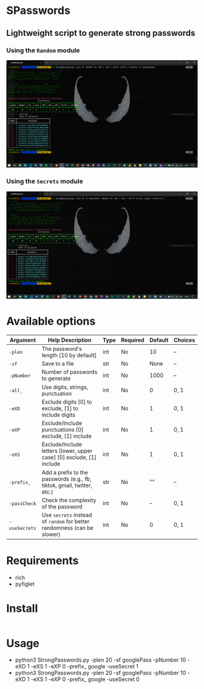 # SPasswords
## Lightweight script to generate strong passwords

### Using the `Random` module  

![image alt](https://github.com/ousax/SPasswords/blob/a168df1d431a92da0b772223f9ab097047f568b2/passgg.png)

### Using the `Secrets` module

![image alt](https://github.com/ousax/SPasswords/blob/52754040aa987f18b567995476d9ec9ba9434842/passSecrets.png)

# Available options  

| Argument      | Help Description                                                                 | Type   | Required | Default | Choices     |
|---------------|----------------------------------------------------------------------------------|--------|----------|---------|-------------|
| `-plen`       | The password's length [10 by default]                                            | int    | No       | 10      | –           |
| `-sf`         | Save to a file                                                                   | str    | No       | None    | –           |
| `-pNumber`    | Number of passwords to generate                                                  | int    | No       | 1000    | –           |
| `-all_`       | Use digits, strings, punctuation                                                 | int    | No       | 0       | 0, 1        |
| `-eXD`        | Exclude digits [0] to exclude, [1] to include digits                             | int    | No       | 1       | 0, 1        |
| `-eXP`        | Exclude/Include punctuations [0] exclude, [1] include                            | int    | No       | 1       | 0, 1        |
| `-eXS`        | Exclude/Include letters [lower, upper case] [0] exclude, [1] include             | int    | No       | 1       | 0, 1        |
| `-prefix_`    | Add a prefix to the passwords (e.g., fb, tiktok, gmail, twitter, etc.)           | str    | No       | ""      | –           |
| `-passCheck`  | Check the complexity of the password                                             | int    | No       | –       | 0, 1        |
| `-useSecrets` | Use `secrets` instead of `random` for better randomness (can be slower)          | int    | No       | 0       | 0, 1        |


# Requirements 
- rich
- pyfiglet

# Install
```git clone https://github.com/ousax/SPasswords.git; SPassword;
```


# Usage 
- python3 StrongPasswords.py -plen 20 -sf googlePass -pNumber 10 -eXD 1 -eXS 1 -eXP 0 -prefix_ google -useSecret 1
- python3 StrongPasswords.py -plen 20 -sf googlePass -pNumber 10 -eXD 1 -eXS 1 -eXP 0 -prefix_ google -useSecret 0    
